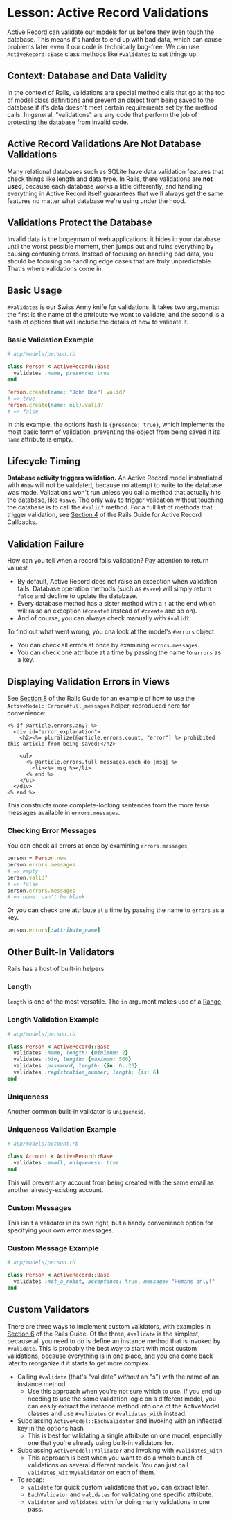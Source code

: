 # Lesson: Active Record Validations

Active Record can validate our models for us before they even touch the database. This means it's harder to end up with bad data, which can cause problems later even if our code is technically bug-free. We can use `ActiveRecord::Base` class methods like `#validates` to set things up.

## Context: Database and Data Validity

In the context of Rails, validations are special method calls that go at the top of model class definitions and prevent an object from being saved to the database if it's data doesn't meet certain requirements set by the method calls. In general, "validations" are any code that perform the job of protecting the database from invalid code.

## Active Record Validations Are Not Database Validations

Many relational databases such as SQLite have data validation features that check things like length and data type. In Rails, there validations are **not used**, because each database works a little differently, and handling everything in Active Record itself guarantees that we'll always get the same features no matter what database we're using under the hood.

## Validations Protect the Database

Invalid data is the bogeyman of web applications: it hides in your database until the worst possible moment, then jumps out and ruins everything by causing confusing errors. Instead of focusing on handling bad data, you should be focusing on handling edge cases that are truly unpredictable. That's where validations come in.

## Basic Usage

`#validates` is our Swiss Army knife for validations. It takes two arguments: the first is the name of the attribute we want to validate, and the second is a hash of options that will include the details of how to validate it.

### Basic Validation Example

```ruby
# app/models/person.rb

class Person < ActiveRecord::Base
  validates :name, presence: true
end

Person.create(name: "John Doe").valid?
# => true
Person.create(name: nil).valid?
# => false
```

In this example, the options hash is `{presence: true}`, which implements the most basic form of validation, preventing the object from being saved if its `name` attribute is empty.

## Lifecycle Timing

**Database activity triggers validation.** An Active Record model instantiated with `#new` will not be validated, because no attempt to write to the database was made. Validations won't run unless you call a method that actually hits the database, like `#save`. The only way to trigger validation without touching the database is to call the `#valid?` method. For a full list of methods that trigger validation, see [Section 4](https://guides.rubyonrails.org/active_record_callbacks.html#running-callbacks) of the Rails Guide for Active Record Callbacks.

## Validation Failure

How can you tell when a record fails validation? Pay attention to return values!

- By default, Active Record does not raise an exception when validation fails. Database operation methods (such as `#save`) will simply return `false` and decline to update the database.
- Every database method has a sister method with a `!` at the end which will raise an exception (`#create!` instead of `#create` and so on).
- And of course, you can always check manually with `#valid?`.

To find out what went wrong, you cna look at the model's `#errors` object.

- You can check all errors at once by examining `errors.messages`.
- You can check one attribute at a time by passing the name to `errors` as a key.

## Displaying Validation Errors in Views

See [Section 8](https://guides.rubyonrails.org/active_record_validations.html#displaying-validation-errors-in-views) of the Rails Guide for an example of how to use the `ActiveModel::Errors#full_messages` helper, reproduced here for convenience:

```erb
<% if @article.errors.any? %>
  <div id="error_explanation">
    <h2><%= pluralize(@article.errors.count, "error") %> prohibited this article from being saved:</h2>

    <ul>
      <% @article.errors.full_messages.each do |msg| %>
        <li><%= msg %></li>
      <% end %>
    </ul>
  </div>
<% end %>
```

This constructs more complete-looking sentences from the more terse messages available in `errors.messages`.

### Checking Error Messages

You can check all errors at once by examining `errors.messages`,

```ruby
person = Person.new
person.errors.messages
# => empty
person.valid?
# => false
person.errors.messages
# => name: can't be blank
```

Or you can check one attribute at a time by passing the name to `errors` as a key.

```ruby
person.errors[:attribute_name]
```

## Other Built-In Validators

Rails has a host of built-in helpers.

### Length

`length` is one of the most versatile. The `in` argument makes use of a [Range](http://ruby-doc.org/core-2.6.2/Range.html).

### Length Validation Example

```ruby
# app/models/person.rb

class Person < ActiveRecord::Base
  validates :name, length: {minimum: 2}
  validates :bio, length: {maximum: 500}
  validates :password, length: {in: 6..20}
  validates :registration_number, length: {is: 6}
end
```

### Uniqueness

Another common built-in validator is `uniqueness`.

### Uniqueness Validation Example

```ruby
# app/models/account.rb

class Account < ActiveRecord::Base
  validates :email, uniqueness: true
end
```

This will prevent any account from being created with the same email as another already-existing account.

### Custom Messages

This isn't a validator in its own right, but a handy convenience option for specifying your own error messages.

### Custom Message Example

```ruby
# app/models/person.rb

class Person < ActiveRecord::Base
  validates :not_a_robot, acceptance: true, message: "Humans only!"
end
```

## Custom Validators

There are three ways to implement custom validators, with examples in [Section 6](https://guides.rubyonrails.org/active_record_validations.html#performing-custom-validations) of the Rails Guide. Of the three, `#validate` is the simplest, because all you need to do is define an instance method that is invoked by `#validate`. This is probably the best way to start with most custom validations, because everything is in one place, and you cna come back later to reorganize if it starts to get more complex.

- Calling `#validate` (that's "validate" _without_ an "s") with the name of an instance method
  - Use this approach when you're not sure which to use. If you end up needing to use the same validation logic on a different model, you can easily extract the instance method into one of the ActiveModel classes and use `#validates` or `#validates_with` instead.
- Subclassing `ActiveModel::EachValidator` and invoking with an inflected key in the options hash
  - This is best for validating a single attribute on one model, especially one that you're already using built-in validators for.
- Subclassing `ActiveModel::Validator` and invoking with `#validates_with`
  - This approach is best when you want to do a whole bunch of validations on several different models. You can just call `validates_withMyValidator` on each of them.
- To recap:
  - `validate` for quick custom validations that you can extract later.
  - `EachValidator` and `validates` for validating one specific attribute.
  - `Validator` and `validates_with` for doing many validations in one pass.